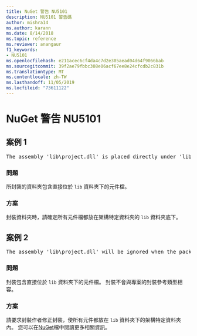 ```yaml
---
title: NuGet 警告 NU5101
description: NU5101 警告碼
author: mishra14
ms.author: karann
ms.date: 8/14/2018
ms.topic: reference
ms.reviewer: anangaur
f1_keywords:
- NU5101
ms.openlocfilehash: e211acec6cf4da4c7d2e305aead04d64f9066bab
ms.sourcegitcommit: 39f2ae79fbbc308e06acf67ee8e24cfcdb2c831b
ms.translationtype: MT
ms.contentlocale: zh-TW
ms.lasthandoff: 11/05/2019
ms.locfileid: "73611122"
---
```

# <a name="nuget-warning-nu5101"></a>NuGet 警告 NU5101

## <a name="scenario-1"></a>案例 1
<pre>The assembly 'lib\project.dll' is placed directly under 'lib' folder. It is recommended that assemblies be placed inside a framework-specific folder. Move it into a framework-specific folder.</pre>

### <a name="issue"></a>問題

所封裝的資料夾包含直接位於 `lib` 資料夾下的元件檔。


### <a name="solution"></a>方案

封裝資料夾時，請確定所有元件檔都放在架構特定資料夾的 `lib` 資料夾底下。


## <a name="scenario-2"></a>案例 2
<pre>The assembly 'lib\project.dll' will be ignored when the package is installed after the migration.</pre>

### <a name="issue"></a>問題

封裝包含直接位於 `lib` 資料夾下的元件檔。 封裝不會與專案的封裝參考類型相容。


### <a name="solution"></a>方案

請要求封裝作者修正封裝，使所有元件都放在 `lib` 資料夾下的架構特定資料夾內。 您可以在[NuGet](https://docs.microsoft.com/nuget/consume-packages/migrate-packages-config-to-package-reference)檔中閱讀更多相關資訊。


